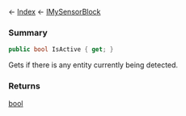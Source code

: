 ← [Index](Api-Index) ← [IMySensorBlock](Sandbox.ModAPI.Ingame.IMySensorBlock)

### Summary

```csharp
public bool IsActive { get; }
```

Gets if there is any entity currently being detected.

### Returns

[bool](System.Boolean)

